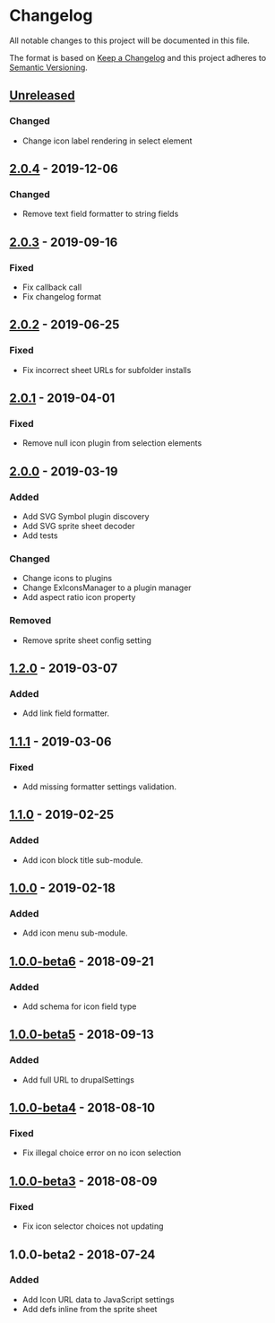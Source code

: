 # Changelog

All notable changes to this project will be documented in this file.

The format is based on [Keep a Changelog](http://keepachangelog.com/en/1.0.0/)
and this project adheres to [Semantic Versioning](http://semver.org/spec/v2.0.0.html).

## [Unreleased]
### Changed
- Change icon label rendering in select element

## [2.0.4] - 2019-12-06
### Changed
- Remove text field formatter to string fields

## [2.0.3] - 2019-09-16
### Fixed
- Fix callback call
- Fix changelog format

## [2.0.2] - 2019-06-25
### Fixed
- Fix incorrect sheet URLs for subfolder installs

## [2.0.1] - 2019-04-01
### Fixed
- Remove null icon plugin from selection elements

## [2.0.0] - 2019-03-19
### Added
- Add SVG Symbol plugin discovery
- Add SVG sprite sheet decoder
- Add tests

### Changed
- Change icons to plugins
- Change ExIconsManager to a plugin manager
- Add aspect ratio icon property

### Removed
- Remove sprite sheet config setting

## [1.2.0] - 2019-03-07
### Added
- Add link field formatter.

## [1.1.1] - 2019-03-06
### Fixed
- Add missing formatter settings validation.

## [1.1.0] - 2019-02-25
### Added
- Add icon block title sub-module.

## [1.0.0] - 2019-02-18
### Added
- Add icon menu sub-module.

## [1.0.0-beta6] - 2018-09-21
### Added
- Add schema for icon field type

## [1.0.0-beta5] - 2018-09-13
### Added
- Add full URL to drupalSettings

## [1.0.0-beta4] - 2018-08-10
### Fixed
- Fix illegal choice error on no icon selection

## [1.0.0-beta3] - 2018-08-09
### Fixed
- Fix icon selector choices not updating

## 1.0.0-beta2 - 2018-07-24
### Added
- Add Icon URL data to JavaScript settings
- Add defs inline from the sprite sheet

[Unreleased]: https://bitbucket.org/projectcosmic/ex_icons/branches/compare/HEAD..2.0.4
[2.0.4]: https://bitbucket.org/projectcosmic/ex_icons/branches/compare/2.0.4..2.0.3
[2.0.3]: https://bitbucket.org/projectcosmic/ex_icons/branches/compare/2.0.3..2.0.2
[2.0.2]: https://bitbucket.org/projectcosmic/ex_icons/branches/compare/2.0.2..2.0.1
[2.0.1]: https://bitbucket.org/projectcosmic/ex_icons/branches/compare/2.0.1..2.0.0
[2.0.0]: https://bitbucket.org/projectcosmic/ex_icons/branches/compare/2.0.0..1.2.0
[1.2.0]: https://bitbucket.org/projectcosmic/ex_icons/branches/compare/1.2.0..1.1.1
[1.1.1]: https://bitbucket.org/projectcosmic/ex_icons/branches/compare/1.1.1..1.1.0
[1.1.0]: https://bitbucket.org/projectcosmic/ex_icons/branches/compare/1.1.0..1.0.0
[1.0.0]: https://bitbucket.org/projectcosmic/ex_icons/branches/compare/1.0.0..1.0.0-beta6
[1.0.0-beta6]: https://bitbucket.org/projectcosmic/ex_icons/branches/compare/1.0.0-beta6..1.0.0-beta5
[1.0.0-beta5]: https://bitbucket.org/projectcosmic/ex_icons/branches/compare/1.0.0-beta5..1.0.0-beta4
[1.0.0-beta4]: https://bitbucket.org/projectcosmic/ex_icons/branches/compare/1.0.0-beta4..1.0.0-beta3
[1.0.0-beta3]: https://bitbucket.org/projectcosmic/ex_icons/branches/compare/1.0.0-beta3..1.0.0-beta2
